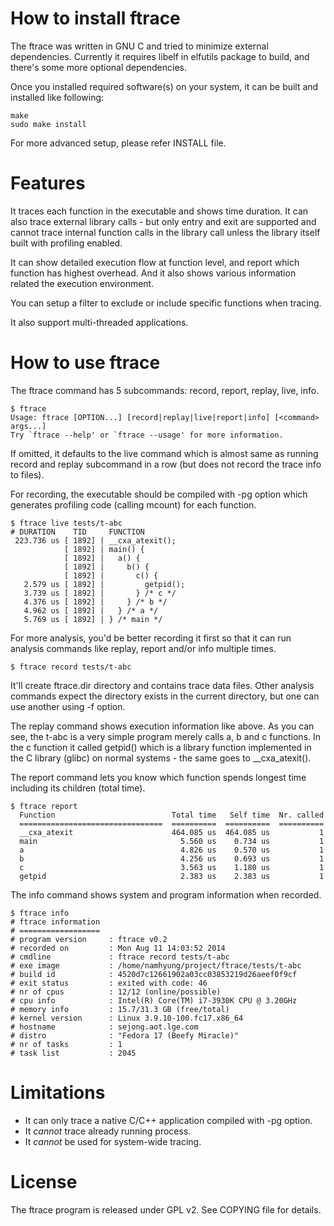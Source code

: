 How to install ftrace
=====================

The ftrace was written in GNU C and tried to minimize external dependencies.
Currently it requires libelf in elfutils package to build, and there's some
more optional dependencies.

Once you installed required software(s) on your system, it can be built and
installed like following:

    make
    sudo make install

For more advanced setup, please refer INSTALL file.


Features
========

It traces each function in the executable and shows time duration.  It
can also trace external library calls - but only entry and exit are
supported and cannot trace internal function calls in the library call
unless the library itself built with profiling enabled.

It can show detailed execution flow at function level, and report which
function has highest overhead.  And it also shows various information
related the execution environment.

You can setup a filter to exclude or include specific functions when tracing.

It also support multi-threaded applications.


How to use ftrace
=================
The ftrace command has 5 subcommands: record, report, replay, live, info.

    $ ftrace
    Usage: ftrace [OPTION...] [record|replay|live|report|info] [<command> args...]
    Try `ftrace --help' or `ftrace --usage' for more information.

If omitted, it defaults to the live command which is almost same as running
record and replay subcommand in a row (but does not record the trace info
to files).

For recording, the executable should be compiled with -pg option which
generates profiling code (calling mcount) for each function.

    $ ftrace live tests/t-abc
    # DURATION    TID     FUNCTION
     223.736 us [ 1892] | __cxa_atexit();
                [ 1892] | main() {
                [ 1892] |   a() {
                [ 1892] |     b() {
                [ 1892] |       c() {
       2.579 us [ 1892] |         getpid();
       3.739 us [ 1892] |       } /* c */
       4.376 us [ 1892] |     } /* b */
       4.962 us [ 1892] |   } /* a */
       5.769 us [ 1892] | } /* main */

For more analysis, you'd be better recording it first so that it can run
analysis commands like replay, report and/or info multiple times.

    $ ftrace record tests/t-abc

It'll create ftrace.dir directory and contains trace data files.
Other analysis commands expect the directory exists in the current directory,
but one can use another using -f option.

The replay command shows execution information like above.  As you can see,
the t-abc is a very simple program merely calls a, b and c functions.
In the c function it called getpid() which is a library function implemented
in the C library (glibc) on normal systems - the same goes to __cxa_atexit().

The report command lets you know which function spends longest time
including its children (total time).

    $ ftrace report
      Function                          Total time   Self time  Nr. called  
      ================================  ==========  ==========  ==========  
      __cxa_atexit                      464.085 us  464.085 us           1  
      main                                5.560 us    0.734 us           1  
      a                                   4.826 us    0.570 us           1  
      b                                   4.256 us    0.693 us           1  
      c                                   3.563 us    1.180 us           1  
      getpid                              2.383 us    2.383 us           1  

The info command shows system and program information when recorded.

    $ ftrace info
    # ftrace information
    # ==================
    # program version     : ftrace v0.2
    # recorded on         : Mon Aug 11 14:03:52 2014
    # cmdline             : ftrace record tests/t-abc 
    # exe image           : /home/namhyung/project/ftrace/tests/t-abc
    # build id            : 4520d7c12661902a03cc03853219d26aeef0f9cf
    # exit status         : exited with code: 46
    # nr of cpus          : 12/12 (online/possible)
    # cpu info            : Intel(R) Core(TM) i7-3930K CPU @ 3.20GHz
    # memory info         : 15.7/31.3 GB (free/total)
    # kernel version      : Linux 3.9.10-100.fc17.x86_64
    # hostname            : sejong.aot.lge.com
    # distro              : "Fedora 17 (Beefy Miracle)"
    # nr of tasks         : 1
    # task list           : 2045


Limitations
===========
- It can only trace a native C/C++ application compiled with -pg option.
- It *cannot* trace already running process.
- It *cannot* be used for system-wide tracing.


License
=======
The ftrace program is released under GPL v2.  See COPYING file for details.
